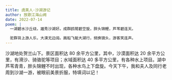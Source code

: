```yaml
---
title: 虞美人·沙湖游记
author: 放歌江海山阙
date: 2022-07-14
poem: |
  一湖碧水沙丘绕，雄秀沙湖好。成群鸥鹭碧空旋，胖头锦鲤，芦苇碧连天。

  驼群背上游人乐，大漠无边阔。画船飞艇大湖行，频换镜头，游客笑连声。
---
```


沙湖地处贺兰山下。景区面积达 80 余平方公里，其中，沙漠面积达 20 余平方公里，有滑沙、骑骆驼等项目；水域面积达 40 多平方公里，有各种水上项目。湖中芦苇青青，胖头锦鲤不时出现，各种水鸟上下盘旋。今天下午，我和夫人及同行老周到沙湖一游，被眼前美景折服，特填词以记！
